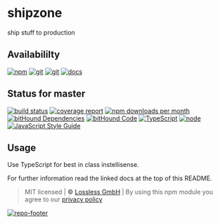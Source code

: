 # shipzone

ship stuff to production

## Availabililty

[![npm](https://shipzone.gitlab.io/assets/repo-button-npm.svg)](https://www.npmjs.com/package/shipzone)
[![git](https://shipzone.gitlab.io/assets/repo-button-git.svg)](https://GitLab.com/shipzone/shipzone)
[![git](https://shipzone.gitlab.io/assets/repo-button-mirror.svg)](https://github.com/shipzone/shipzone)
[![docs](https://shipzone.gitlab.io/assets/repo-button-docs.svg)](https://shipzone.gitlab.io/shipzone/)

## Status for master

[![build status](https://GitLab.com/shipzone/shipzone/badges/master/build.svg)](https://GitLab.com/shipzone/shipzone/commits/master)
[![coverage report](https://GitLab.com/shipzone/shipzone/badges/master/coverage.svg)](https://GitLab.com/shipzone/shipzone/commits/master)
[![npm downloads per month](https://img.shields.io/npm/dm/@shipzone/shipzone.svg)](https://www.npmjs.com/package/shipzone)
[![bitHound Dependencies](https://www.bithound.io/github/shipzone/shipzone/badges/dependencies.svg)](https://www.bithound.io/github/shipzone/shipzone/master/dependencies/npm)
[![bitHound Code](https://www.bithound.io/github/shipzone/shipzone/badges/code.svg)](https://www.bithound.io/github/shipzone/shipzone)
[![TypeScript](https://img.shields.io/badge/TypeScript-2.x-blue.svg)](https://nodejs.org/dist/latest-v6.x/docs/api/)
[![node](https://img.shields.io/badge/node->=%206.x.x-blue.svg)](https://nodejs.org/dist/latest-v6.x/docs/api/)
[![JavaScript Style Guide](https://img.shields.io/badge/code%20style-standard-brightgreen.svg)](http://standardjs.com/)

## Usage

Use TypeScript for best in class instellisense.

For further information read the linked docs at the top of this README.

> MIT licensed | **&copy;** [Lossless GmbH](https://lossless.gmbh)
> | By using this npm module you agree to our [privacy policy](https://lossless.gmbH/privacy.html)

[![repo-footer](https://shipzone.gitlab.io/assets/repo-footer.svg)](https://ship.zone)
